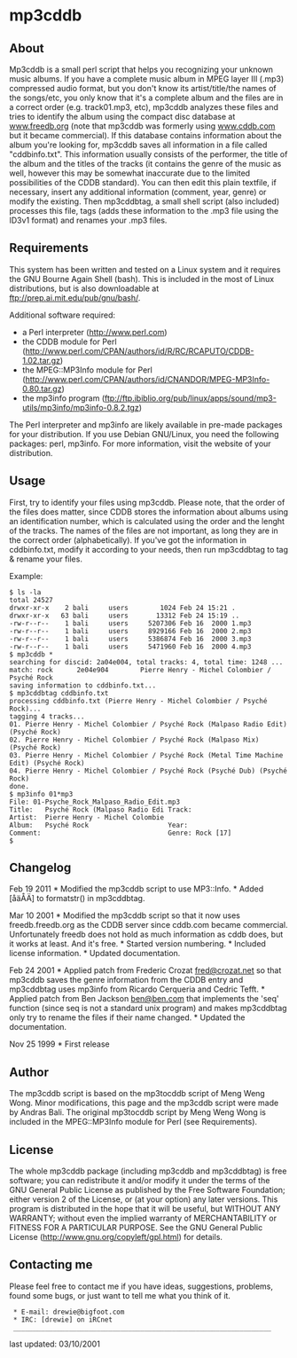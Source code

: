 
 # mp3cddb
   
## About
   Mp3cddb is a small perl script that helps you recognizing your unknown
   music albums. If you have a complete music album in MPEG layer III
   (.mp3) compressed audio format, but you don't know its
   artist/title/the names of the songs/etc, you only know that it's a
   complete album and the files are in a correct order (e.g. track01.mp3,
   etc), mp3cddb analyzes these files and tries to identify the album
   using the compact disc database at www.freedb.org (note that
   mp3cddb was formerly using www.cddb.com but it became commercial).
   If this database contains information about the album you're looking
   for, mp3cddb saves all information in a file called "cddbinfo.txt".
   This information usually consists of the performer, the title of the
   album and the titles of the tracks (it contains the genre of the music
   as well, however this may be somewhat inaccurate due to the limited
   possibilities of the CDDB standard). You can then edit this plain
   textfile, if necessary, insert any additional information (comment,
   year, genre) or modify the existing. Then mp3cddbtag, a small shell
   script (also included) processes this file, tags (adds these
   information to the .mp3 file using the ID3v1 format) and renames your
   .mp3 files.
   
## Requirements
   This system has been written and tested on a Linux system and it
   requires the GNU Bourne Again Shell (bash). This is included in the
   most of Linux distributions, but is also downloadable at
   ftp://prep.ai.mit.edu/pub/gnu/bash/.
   
   Additional software required:
   
   * a Perl interpreter (http://www.perl.com)
   * the CDDB module for Perl
       (http://www.perl.com/CPAN/authors/id/R/RC/RCAPUTO/CDDB-1.02.tar.gz)
   * the MPEG::MP3Info module for Perl
       (http://www.perl.com/CPAN/authors/id/CNANDOR/MPEG-MP3Info-0.80.tar.gz)
   * the mp3info program
       (ftp://ftp.ibiblio.org/pub/linux/apps/sound/mp3-utils/mp3info/mp3info-0.8.2.tgz)
       
   The Perl interpreter and mp3info are likely available in pre-made
   packages for your distribution. If you use Debian GNU/Linux, you need
   the following packages: perl, mp3info. For more information, visit the
   website of your distribution.
   
## Usage
   First, try to identify your files using mp3cddb. Please note, that the
   order of the files does matter, since CDDB stores the information
   about albums using an identification number, which is calculated using
   the order and the lenght of the tracks. The names of the files are not
   important, as long they are in the correct order (alphabetically). If
   you've got the information in cddbinfo.txt, modify it according to
   your needs, then run mp3cddbtag to tag & rename your files.
   
   Example:
   ```
   $ ls -la
   total 24527
   drwxr-xr-x    2 bali     users        1024 Feb 24 15:21 .
   drwxr-xr-x   63 bali     users       13312 Feb 24 15:19 ..
   -rw-r--r--    1 bali     users     5207306 Feb 16  2000 1.mp3
   -rw-r--r--    1 bali     users     8929166 Feb 16  2000 2.mp3
   -rw-r--r--    1 bali     users     5386874 Feb 16  2000 3.mp3
   -rw-r--r--    1 bali     users     5471960 Feb 16  2000 4.mp3
   $ mp3cddb *
   searching for discid: 2a04e004, total tracks: 4, total time: 1248 ...
   match: rock      2e04e904        Pierre Henry - Michel Colombier / Psyché Rock
   saving information to cddbinfo.txt...
   $ mp3cddbtag cddbinfo.txt
   processing cddbinfo.txt (Pierre Henry - Michel Colombier / Psyché Rock)...
   tagging 4 tracks...
   01. Pierre Henry - Michel Colombier / Psyché Rock (Malpaso Radio Edit) (Psyché Rock)
   02. Pierre Henry - Michel Colombier / Psyché Rock (Malpaso Mix) (Psyché Rock)
   03. Pierre Henry - Michel Colombier / Psyché Rock (Metal Time Machine Edit) (Psyché Rock)
   04. Pierre Henry - Michel Colombier / Psyché Rock (Psyché Dub) (Psyché Rock)
   done.
   $ mp3info 01*mp3
   File: 01-Psyche_Rock_Malpaso_Radio_Edit.mp3
   Title:   Psyché Rock (Malpaso Radio Edi Track:
   Artist:  Pierre Henry - Michel Colombie
   Album:   Psyché Rock                    Year:
   Comment:                                Genre: Rock [17]
   $
   ```
## Changelog
   Feb 19 2011
     * Modified the mp3cddb script to use MP3::Info.
     * Added [åäÅÄ] to formatstr() in mp3cddbtag.
     
   Mar 10 2001
     * Modified the mp3cddb script so that it now uses freedb.freedb.org
       as the CDDB server since cddb.com became commercial. Unfortunately
       freedb does not hold as much information as cddb does, but it
       works at least. And it's free.
     * Started version numbering.
     * Included license information.
     * Updated documentation.
       
   Feb 24 2001
     * Applied patch from Frederic Crozat <fred@crozat.net> so that mp3cddb saves the
       genre information from the CDDB entry and mp3cddbtag uses mp3info
       from Ricardo Cerqueria and Cedric Tefft.
     * Applied patch from Ben Jackson <ben@ben.com> that implements the 'seq'
       function (since seq is not a standard unix program) and makes
       mp3cddbtag only try to rename the files if their name changed.
     * Updated the documentation.
       
   Nov 25 1999
     * First release
   
## Author
   The mp3cddb script is based on the mp3tocddb script of Meng Weng Wong.
   Minor modifications, this page and the mp3cddb script were made by
   Andras Bali. The original mp3tocddb script by Meng Weng Wong is
   included in the MPEG::MP3Info module for Perl (see Requirements).
   
## License
   The whole mp3cddb package (including mp3cddb and mp3cddbtag) is free
   software; you can redistribute it and/or modify it under the terms of
   the GNU General Public License as published by the Free Software
   Foundation; either version 2 of the License, or (at your option) any
   later versions. This program is distributed in the hope that it will
   be useful, but WITHOUT ANY WARRANTY; without even the implied warranty
   of MERCHANTABILITY or FITNESS FOR A PARTICULAR PURPOSE. See the
   GNU General Public License (http://www.gnu.org/copyleft/gpl.html)
   for details.
   
## Contacting me
   Please feel free to contact me if you have ideas, suggestions,
   problems, found some bugs, or just want to tell me what you think of
   it.
   
     * E-mail: drewie@bigfoot.com
     * IRC: [drewie] on iRCnet
     _________________________________________________________________
   
   last updated: 03/10/2001

